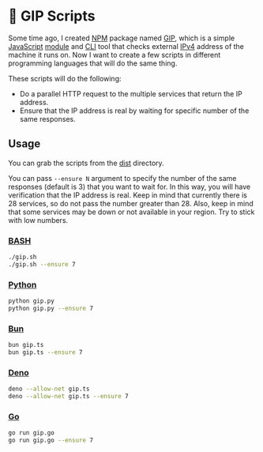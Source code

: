 # 🐷 GIP Scripts

Some time ago, I created [NPM](https://docs.npmjs.com/about-npm) package named [GIP](https://www.npmjs.com/package/gip), which is a simple [JavaScript](https://simple.wikipedia.org/wiki/JavaScript) [module](https://developer.mozilla.org/en-US/docs/Web/JavaScript/Guide/Modules) and [CLI](https://en.wikipedia.org/wiki/Command-line_interface) tool that checks external [IPv4](https://en.wikipedia.org/wiki/IPv4) address of the machine it runs on. Now I want to create a few scripts in different programming languages that will do the same thing. 

These scripts will do the following:

- Do a parallel HTTP request to the multiple services that return the IP address.
- Ensure that the IP address is real by waiting for specific number of the same responses.

## Usage

You can grab the scripts from the [dist](https://github.com/Avaray/gip-scripts/tree/main/dist) directory.

You can pass `--ensure N` argument to specify the number of the same responses (default is 3) that you want to wait for. In this way, you will have verification that the IP address is real.
Keep in mind that currently there is 28 services, so do not pass the number greater than 28.
Also, keep in mind that some services may be down or not available in your region. Try to stick with low numbers.

### [BASH](https://www.gnu.org/software/bash/)

```bash
./gip.sh
./gip.sh --ensure 7
```

### [Python](https://www.python.org/)

```bash
python gip.py
python gip.py --ensure 7
```

### [Bun](https://bun.sh/)
  
```bash
bun gip.ts
bun gip.ts --ensure 7
```

### [Deno](https://deno.com/)

```bash
deno --allow-net gip.ts
deno --allow-net gip.ts --ensure 7
```

### [Go](https://go.dev/)

```bash
go run gip.go
go run gip.go --ensure 7
```
